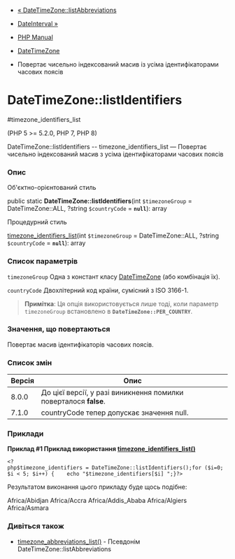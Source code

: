 - [« DateTimeZone::listAbbreviations](datetimezone.listabbreviations.md)
- [DateInterval »](class.dateinterval.md)

- [PHP Manual](index.md)
- [DateTimeZone](class.datetimezone.md)
- Повертає чисельно індексований масив із усіма ідентифікаторами
часових поясів

# DateTimeZone::listIdentifiers

#timezone_identifiers_list

(PHP 5 \>= 5.2.0, PHP 7, PHP 8)

DateTimeZone::listIdentifiers -- timezone_identifiers_list — Повертає
чисельно індексований масив з усіма ідентифікаторами часових поясів

### Опис

Об'єктно-орієнтований стиль

public static **DateTimeZone::listIdentifiers**(int `$timezoneGroup` =
DateTimeZone::ALL, ?string `$countryCode` = **`null`**): array

Процедурний стиль

[timezone_identifiers_list](function.timezone-identifiers-list.md)(int
`$timezoneGroup` = DateTimeZone::ALL, ?string `$countryCode` =
**`null`**): array

### Список параметрів

`timezoneGroup`
Одна з констант класу [DateTimeZone](class.datetimezone.md) (або
комбінація їх).

`countryCode`
Двохлітерний код країни, сумісний з ISO 3166-1.

> **Примітка**: Ця опція використовується лише тоді, коли параметр
> `timezoneGroup` встановлено в **`DateTimeZone::PER_COUNTRY`**.

### Значення, що повертаються

Повертає масив ідентифікаторів часових поясів.

### Список змін

| Версія | Опис                                                             |
| ------ | ---------------------------------------------------------------- |
| 8.0.0  | До цієї версії, у разі виникнення помилки поверталося **false**. |
| 7.1.0  | countryCode тепер допускає значення null.                        |

### Приклади

**Приклад #1 Приклад використання
[timezone_identifiers_list()](function.timezone-identifiers-list.md)**

` <?php$timezone_identifiers = DateTimeZone::listIdentifiers();for ($i=0; $i < 5; $i++) {    echo "$timezone_identifiers[$i]
";}?> `

Результатом виконання цього прикладу буде щось подібне:

Africa/Abidjan
Africa/Accra
Africa/Addis_Ababa
Africa/Algiers
Africa/Asmara

### Дивіться також

- [timezone_abbreviations_list()](function.timezone-abbreviations-list.md) -
Псевдонім DateTimeZone::listAbbreviations
